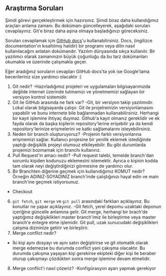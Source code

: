 ## Araştırma Soruları

Şimdi görevi gerçekleştirmek için hazırsınız. Şimdi biraz daha kullandığımız araçları anlama zamanı. Bu dokümanı güncelleyerek, aşağıdaki soruları cevaplayınız. Git'e biraz daha aşina olmaya başladığınızı göreceksiniz. 

Soruları cevaplamak için [GitHub docs](https://docs.github.com/en)'u kullanabilirsiniz. Docs, (ingilizce documentation'ın kısaltılmış halidir) bir programı veya dilin nasıl kullanılacağını anlatan dokümandır. Yazılım dünyasında sıkça kullanılır. Bir yazılımcı olarak zamanınızın büyük çoğunluğu da bu tarz dokümanları okumakla ve üzerinde çalışmakla geçer.

Eğer aradığınız soruların cevapları GitHub docs'ta yok ise Google'lama becerileriniz size yardımcı olacaktır :)

1. Git nedir?
-Hazırladığımız projeleri ve uygulamaları bilgisayarımızda değilde internet üzerinde tutmamızı ve yönetmemizi sağlayan bir versiyon kontrol sistemidir.
2. Git ile GitHub arasında ne fark var?
-Git, bir versiyon takip yazılımıdır. Lokal olarak bilgisayarda çalışır. Git ile projelreinizin versiyonlamasını yapabilir ve bunu internete bile bağlanmadan kullanabilirsiniz. Herhangi bir kayıt işlemine ihtiyaç duymaz. Github'a kayıt olmanız gereklidir ve ek fayda olarak da başka kişilerin repository'lerine erişebilir ya da kendi repository'lerinize erişmelerini ve katkı sağlamalarını isteyebilirsiniz.
3. Neden bir branch oluşturuyoruz? 
-Projenin farklı versiyonlarına erişmemizi sağlar. Kullanıcı projesine bir yenilik eklemek istediğinde yaptığı değişiklik projeyi olumsuz etkileyebilir. Bu gibi durumlarda projemizi bozmamak için branchı kullanırız.
4. Pull Request'in amacı nedir?
-Pull request talebi, temelde branch'dan sorumlu kişiden kodunuzu eklemesini istemektir. Ayrıca o kişinin kodda tam olarak neyi değiştirdiğinizi görmesine de yardımcı olur.
5. Bir Branchten diğerine geçmek için kullanıdığımız KOMUT nedir? Örneğin ADINIZ-SOYADINIZ branch'inde çalıştığınızı hayal edin ve main branch'ine geçmek istiyorsunuz.
- Checkout 
6. `git fetch`, `git merge` ve `git pull` arasındaki farklıarı açıklayınız. Bu konutlar ne yapar açıklayınız.
-Git fetch, yerel depomu uzaktaki deponun içeriğine güncelle anlamına gelir. Git merge, herhangi bir brach'de yaptığımız değişiklikleri master branch'imiz ile birleştirme veya master branch'e entegre etme işlemidir. Git pull, uzak sunucudaki değişiklikleri çalışma dizininize getirir ve birleştirir.
7. Merge conflict nedir?
- İki kişi aynı dosyayı ve aynı satırı değiştirirse ve git otomatik olarak merge edemezse bu durumda conflict yani çakışma olacaktır. Bu durumda çakışma yaşayan kişi gerekirse ekipteki diğer kişi ile beraber oturup çakışmayı çözdükten sonra merge işlemine devam etmelidir.
8. Merge conflict'i nasıl çözeriz?
-Konfigürasyon ayarı yapmak gerekiyor